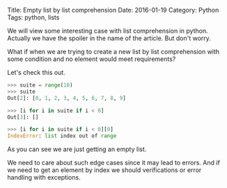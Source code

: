 Title: Empty list by list comprehension
Date: 2016-01-19
Category: Python
Tags: python, lists

We will view some interesting case with list comprehension in python. Actually we have the spoiler in the name of the article. But don't worry.

What if when we are trying to create a new list by list comprehension with some condition and no element would meet requirements?

Let's check this out.

```python
>>> suite = range(10)
>>> suite
Out[2]: [0, 1, 2, 3, 4, 5, 6, 7, 8, 9]

>>> [i for i in suite if i < 0]
Out[3]: []

>>> [i for i in suite if i < 0][0]
IndexError: list index out of range
```

As you can see we are just getting an empty list.

We need to care about such edge cases since it may lead to errors.
And if we need to get an element by index we should verifications or error handling with exceptions.
